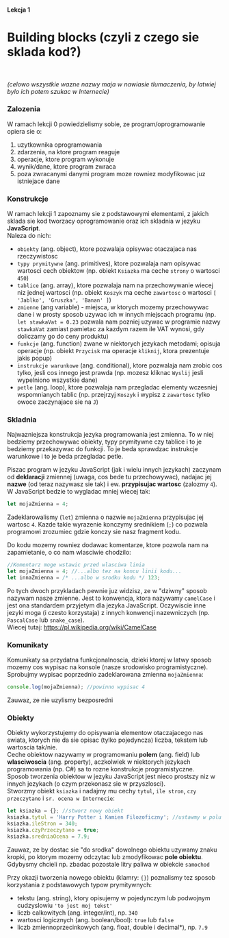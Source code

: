 #### Lekcja 1
# Building blocks (czyli z czego sie sklada kod?)

</br>

*(celowo wszystkie wazne nazwy maja w nawiasie tlumaczenia, by latwiej bylo ich potem szukac w Internecie)*

### Zalozenia

W ramach lekcji 0 powiedzielismy sobie, ze program/oprogramowanie opiera sie o:
1. uzytkownika oprogramowania
2. zdarzenia, na ktore program reaguje
3. operacje, ktore program wykonuje
4. wynik/dane, ktore program zwraca
5. poza zwracanymi danymi program moze rowniez modyfikowac juz istniejace dane

### Konstrukcje

W ramach lekcji 1 zapoznamy sie z podstawowymi elementami, z jakich sklada sie kod tworzacy oprogramowanie oraz ich skladnia w jezyku **JavaScript**.<br>
Naleza do nich:
- `obiekty` (ang. object), ktore pozwalaja opisywac otaczajaca nas rzeczywistosc
- `typy prymitywne` (ang. primitives), ktore pozwalaja nam opisywac wartosci cech obiektow (np. obiekt `Ksiazka` ma ceche `strony` o wartosci `450`)
- `tablice` (ang. array), ktore pozwalaja nam na przechowywanie wiecej niz jednej wartosci (np. obiekt `Koszyk` ma ceche `zawartosc` o wartosci `[ 'Jablko', 'Gruszka', 'Banan' ]`)
- `zmienne` (ang variable) - miejsca, w ktorych mozemy przechowywac dane i w prosty sposob uzywac ich w innych miejscach programu (np. `let stawkaVat = 0.23` pozwala nam pozniej uzywac w programie nazwy `stawkaVat` zamiast pamietac za kazdym razem ile VAT wynosi, gdy doliczamy go do ceny produktu)
- `funkcje` (ang. function) zwane w niektorych jezykach metodami; opisuja operacje (np. obiekt `Przycisk` ma operacje `kliknij`, ktora prezentuje jakis popup)
- `instrukcje warunkowe` (ang. conditional), ktore pozwalaja nam zrobic cos tylko, jesli cos innego jest prawda (np. mozesz kliknac `Wyslij` jesli wypelniono wszystkie dane)
- `petle` (ang. loop), ktore pozwalaja nam przegladac elementy wczesniej wspomnianych tablic (np. przejrzyj `Koszyk` i wypisz z `zawartosc` tylko owoce zaczynajace sie na `J`)

### Skladnia

Najwazniejsza konstrukcja jezyka programowania jest zmienna. To w niej bedziemy przechowywac obiekty, typy prymitywne czy tablice i to je bedziemy przekazywac do funkcji. To je beda sprawdzac instrukcje warunkowe i to je beda przegladac petle.<br>

Piszac program w jezyku JavaScript (jak i wielu innych jezykach) zaczynam od **deklaracji** zmiennej (uwaga, cos bede tu przechowywac), nadajac jej **nazwe** (od teraz nazywasz sie tak) i ew. **przypisujac wartosc** (zalozmy `4`).<br>
W JavaScript bedzie to wygladac mniej wiecej tak:
```javascript
let mojaZmienna = 4;
```
Zadeklarowalismy (`let`) zmienna o nazwie `mojaZmienna` przypisujac jej wartosc `4`. Kazde takie wyrazenie konczymy srednikiem (`;`) co pozwala programowi zrozumiec gdzie konczy sie nasz fragment kodu.<br>

Do kodu mozemy rowniez dodawac komentarze, ktore pozwola nam na zapamietanie, o co nam wlasciwie chodzilo:
```javascript
//Komentarz moge wstawic przed wlasciwa linia
let mojaZmienna = 4; //...albo tez na koncu linii kodu...
let innaZmienna = /* ...albo w srodku kodu */ 123;
```

Po tych dwoch przykladach pewnie juz widzisz, ze w "dziwny" sposob nazywam nasze zmienne. Jest to konwencja, ktora nazywamy `camelCase` i jest ona standardem przyjetym dla jezyka JavaScript. Oczywiscie inne jezyki moga (i czesto korzystaja) z innych konwencji nazewniczych (np. `PascalCase` lub `snake_case`).<br>
Wiecej tutaj: https://pl.wikipedia.org/wiki/CamelCase

### Komunikaty

Komunikaty sa przydatna funkcjonalnoscia, dzieki ktorej w latwy sposob mozemy cos wypisac na konsole (nasze srodowisko programistyczne).
Sprobujmy wypisac poprzednio zadeklarowana zmienna `mojaZmienna`:
```javascript
console.log(mojaZmienna); //powinno wypisac 4
```

Zauwaz, ze nie uzylismy bezposredni


### Obiekty

Obiekty wykorzystujemy do opisywania elementow otaczajacego nas swiata, ktorych nie da sie opisac (tylko pojedyncza) liczba, tekstem lub wartoscia tak/nie.<br>
Ceche obiektow nazywamy w programowaniu **polem** (ang. field) lub **wlasciwoscia** (ang. property), aczkolwiek w niektorych jezykach programowania (np. C#) sa to rozne konstrukcje programistyczne.<br>
Sposob tworzenia obiektow w jezyku JavaScript jest nieco prostszy niz w innych jezykach (o czym przekonasz sie w przyszlosci).<br>
Stworzmy obiekt `ksiazka` i nadajmy mu cechy `tytul`, `ile stron`, `czy przeczytano` i `sr. ocena w Internecie`:
```javascript
let ksiazka = {}; //stworz nowy obiekt
ksiazka.tytul = 'Harry Potter i Kamien Filozoficzny'; //ustawmy w polu 'tytul' wartosc 'Harry Potter (...)
ksiazka.ileStron = 340;
ksiazka.czyPrzeczytano = true;
ksiazka.sredniaOcena = 7.9;
```
Zauwaz, ze by dostac sie "do srodka" dowolnego obiektu uzywamy znaku kropki, po ktorym mozemy odczytac lub zmodyfikowac **pole obiektu**. Gdybysmy chcieli np. zbadac pozostale litry paliwa w obiekcie `samochod`

Przy okazji tworzenia nowego obiektu (klamry: `{}`) poznalismy tez sposob korzystania z podstawowych typow prymitywnych:
- tekstu (ang. string), ktory opisujemy w pojedynczym lub podwojnym cudzyslowiu `'to jest moj tekst'`
- liczb calkowitych (ang. integer/int), np. `340`
- wartosci logicznych (ang. boolean/bool): `true` lub `false`
- liczb zmiennoprzecinkowych (ang. float, double i decimal*), np. `7.9`
